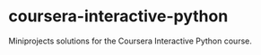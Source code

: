 coursera-interactive-python
===========================

Miniprojects solutions for the Coursera Interactive Python course.